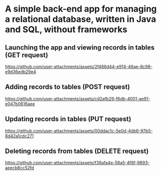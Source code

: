 # A simple back-end app for managing a relational database, written in Java and SQL, without frameworks

## Launching the app and viewing records in tables (GET request)

https://github.com/user-attachments/assets/2f486d44-e914-46ae-8c98-e9d36edb29e4

## Adding records to tables (POST request)

https://github.com/user-attachments/assets/cd2afb29-f6db-4001-ae91-e047b0616aee

## Updating records in tables (PUT request)

https://github.com/user-attachments/assets/00ddac1c-5e0d-4db6-97b5-8d42a1cdc271

## Deleting records from tables (DELETE request)

https://github.com/user-attachments/assets/f38afa4e-58a5-4f8f-9893-aeecb8cc52fd


